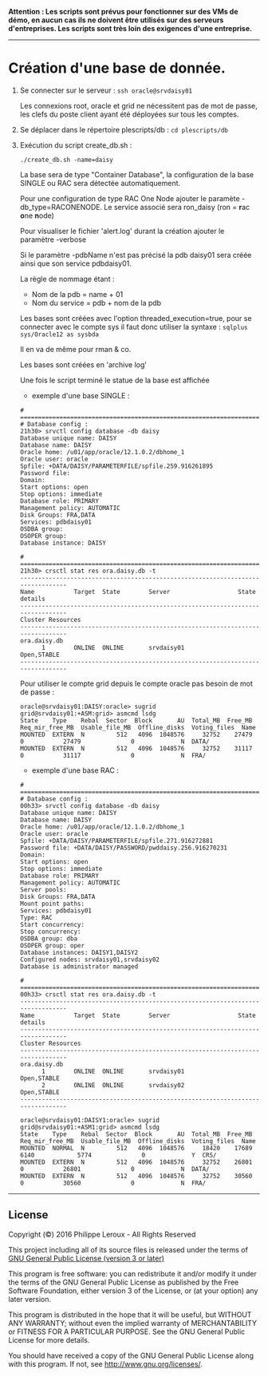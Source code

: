 **Attention : Les scripts sont prévus pour fonctionner sur des VMs de démo, en
aucun cas ils ne doivent être utilisés sur des serveurs d'entreprises. Les scripts
sont très loin des exigences d'une entreprise.**

--------------------------------------------------------------------------------

Création d'une base de donnée.
==============================

1. Se connecter sur le serveur : `ssh oracle@srvdaisy01`

	Les connexions root, oracle et grid ne nécessitent pas de mot de passe, les
	clefs du poste client ayant été déployées sur tous les comptes.

2. Se déplacer dans le répertoire plescripts/db : `cd plescripts/db`

3. Exécution du script create_db.sh :

	`./create_db.sh -name=daisy`

	La base sera de type "Container Database", la configuration de la base SINGLE
	ou RAC sera détectée automatiquement. 
	
	Pour une configuration de type RAC One Node ajouter le paramète -db_type=RACONENODE.
	Le service associé sera ron_daisy (ron = **r**ac **o**ne **n**ode)

	Pour visualiser le fichier 'alert.log' durant la création ajouter le paramètre -verbose

	Si le paramètre -pdbName n'est pas précisé la pdb daisy01 sera créée ainsi que
	son service pdbdaisy01.

	La règle de nommage étant :
	 * Nom de la pdb = name + 01
	 * Nom du service = pdb + nom de la pdb

	Les bases sont créées avec l'option threaded_execution=true, pour se connecter
	avec le compte sys il faut donc utiliser la syntaxe : `sqlplus sys/Oracle12 as sysbda`

	Il en va de même pour rman & co.

	Les bases sont créées en 'archive log'

	Une fois le script terminé le statue de la base est affichée

	- exemple d'une base SINGLE :
	```
	# ==============================================================================
	# Database config :
	21h30> srvctl config database -db daisy
	Database unique name: DAISY
	Database name: DAISY
	Oracle home: /u01/app/oracle/12.1.0.2/dbhome_1
	Oracle user: oracle
	Spfile: +DATA/DAISY/PARAMETERFILE/spfile.259.916261895
	Password file:
	Domain:
	Start options: open
	Stop options: immediate
	Database role: PRIMARY
	Management policy: AUTOMATIC
	Disk Groups: FRA,DATA
	Services: pdbdaisy01
	OSDBA group:
	OSOPER group:
	Database instance: DAISY
	
	# ==============================================================================
	21h30> crsctl stat res ora.daisy.db -t
	--------------------------------------------------------------------------------
	Name           Target  State        Server                   State details
	--------------------------------------------------------------------------------
	Cluster Resources
	--------------------------------------------------------------------------------
	ora.daisy.db
	      1        ONLINE  ONLINE       srvdaisy01              Open,STABLE
	--------------------------------------------------------------------------------
	```

	Pour utiliser le compte grid depuis le compte oracle pas besoin de mot de passe :
	```
	oracle@srvdaisy01:DAISY:oracle> sugrid
	grid@srvdaisy01:+ASM:grid> asmcmd lsdg
	State    Type    Rebal  Sector  Block       AU  Total_MB  Free_MB  Req_mir_free_MB  Usable_file_MB  Offline_disks  Voting_files  Name
	MOUNTED  EXTERN  N         512   4096  1048576     32752    27479                0           27479              0             N  DATA/
	MOUNTED  EXTERN  N         512   4096  1048576     32752    31117                0           31117              0             N  FRA/
	````

	- exemple d'une base RAC :
	```
	# ==============================================================================
	# Database config :
	00h33> srvctl config database -db daisy
	Database unique name: DAISY
	Database name: DAISY
	Oracle home: /u01/app/oracle/12.1.0.2/dbhome_1
	Oracle user: oracle
	Spfile: +DATA/DAISY/PARAMETERFILE/spfile.271.916272881
	Password file: +DATA/DAISY/PASSWORD/pwddaisy.256.916270231
	Domain:
	Start options: open
	Stop options: immediate
	Database role: PRIMARY
	Management policy: AUTOMATIC
	Server pools:
	Disk Groups: FRA,DATA
	Mount point paths:
	Services: pdbdaisy01
	Type: RAC
	Start concurrency:
	Stop concurrency:
	OSDBA group: dba
	OSOPER group: oper
	Database instances: DAISY1,DAISY2
	Configured nodes: srvdaisy01,srvdaisy02
	Database is administrator managed
	
	# ==============================================================================
	00h33> crsctl stat res ora.daisy.db -t
	--------------------------------------------------------------------------------
	Name           Target  State        Server                   State details
	--------------------------------------------------------------------------------
	Cluster Resources
	--------------------------------------------------------------------------------
	ora.daisy.db
	      1        ONLINE  ONLINE       srvdaisy01              Open,STABLE
	      2        ONLINE  ONLINE       srvdaisy02              Open,STABLE
	--------------------------------------------------------------------------------
	```

	```
	oracle@srvdaisy01:DAISY1:oracle> sugrid
	grid@srvdaisy01:+ASM1:grid> asmcmd lsdg
	State    Type    Rebal  Sector  Block       AU  Total_MB  Free_MB  Req_mir_free_MB  Usable_file_MB  Offline_disks  Voting_files  Name
	MOUNTED  NORMAL  N         512   4096  1048576     18420    17689             6140            5774              0             Y  CRS/
	MOUNTED  EXTERN  N         512   4096  1048576     32752    26801                0           26801              0             N  DATA/
	MOUNTED  EXTERN  N         512   4096  1048576     32752    30560                0           30560              0             N  FRA/
	```

--------------------------------------------------------------------------------

License
-------

Copyright (©) 2016 Philippe Leroux - All Rights Reserved

This project including all of its source files is released under the terms of [GNU General Public License (version 3 or later)](http://www.gnu.org/licenses/gpl.txt)

This program is free software: you can redistribute it and/or modify
it under the terms of the GNU General Public License as published by
the Free Software Foundation, either version 3 of the License, or
(at your option) any later version.

This program is distributed in the hope that it will be useful,
but WITHOUT ANY WARRANTY; without even the implied warranty of
MERCHANTABILITY or FITNESS FOR A PARTICULAR PURPOSE.  See the
GNU General Public License for more details.

You should have received a copy of the GNU General Public License
along with this program.  If not, see <http://www.gnu.org/licenses/>.
